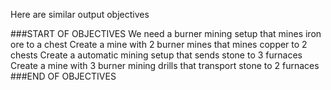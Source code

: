 Here are similar output objectives

###START OF OBJECTIVES
We need a burner mining setup that mines iron ore to a chest
Create a mine with 2 burner mines that mines copper to 2 chests
Create a automatic mining setup that sends stone to 3 furnaces
Create a mine with 3 burner mining drills that transport stone to 2 furnaces 
###END OF OBJECTIVES